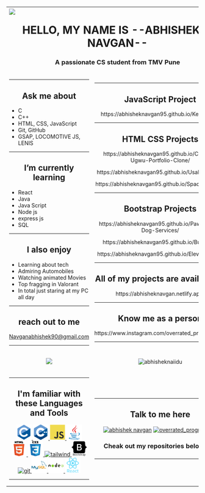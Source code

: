 <table>
  <tr>
    <th colspan="2">
      <img width="100%" align="right" src="https://raw.githubusercontent.com/Sutil/Sutil/2b2fad3bf54522bb30c8c170591fc68ff51b69e6/github-contribution-grid-snake2.svg">
      <h1 align="center">HELLO, MY NAME IS --ABHISHEK R. NAVGAN--</h1>
      <h3 align="center">A passionate CS student from TMV Pune</h3>
    </th>
  </tr>
  <tr>
    <td width="">
            
---

<h2 align="center">Ask me about</h2>
    <ul>
      <li>C</li>
      <li>C++</li>
      <li>
               HTML, CSS, JavaScript
      </li>
      <li>
             Git, GitHub
      </li>
      <li>
             GSAP, LOCOMOTIVE JS, LENIS
      </li>
    </ul>   
      
---

<h2 align="center">I’m currently learning </h2>
    <ul>
      <li>React</li>
      <li>Java</li>
      <li>Java Script</li>
      <li>Node js</li>
      <li>express js</li>
      <li> SQL</li>
    </ul>      
    
---

<h2 align="center">I also enjoy </h2>
    <ul>
      <li>Learning about tech</li>
      <li> Admiring Automobiles</li>
      <li> Watching animated Movies</li>
      <li>Top fragging in Valorant</li>
      <li> In total just staring at my PC all day</li>
    </ul>
          
---

<h2 align="center"> reach out to me</h2>
    <p  align="center"><a href="mailto:Navganabhishek90@gmail.com">Navganabhishek90@gmail.com</a></p>
          
---

</td>
<td width="">
        
---

<h2 align="center">JavaScript Project</h2>
    <p align="center">https://abhisheknavgan95.github.io/Key-Ninja/</p>
          
---

<h2 align="center">HTML CSS Projects</h2>
    <p  align="center"> https://abhisheknavgan95.github.io/Cynthia-Ugwu-Portfolio-Clone/</p>
    <p  align="center">https://abhisheknavgan95.github.io/Usability-Hub</p>
    <p  align="center">https://abhisheknavgan95.github.io/Spacify-clone/</p>
          
---

<h2 align="center">Bootstrap Projects</h2>
    <p  align="center"> https://abhisheknavgan95.github.io/Paws-Play-Dog-Services/</p>
    <p  align="center"> https://abhisheknavgan95.github.io/Buildcon/</p>
    <p  align="center"> https://abhisheknavgan95.github.io/Elevation-Ed/</p>
          
---

<h2 align="center">All of my projects are available at</h2>
    <p  align="center">https://abhisheknavgan.netlify.app/</p>
          
---

<h2 align="center">Know me as a person</h2>
    <p  align="center"> https://www.instagram.com/overrated_programmer/</p>
          
---


</td>
  </tr>
 
  <tr>
    <td align="center">
        <img src="https://media4.giphy.com/media/h1ZxEkY5J4m2s/giphy.gif" width="400px">
    </td>
    <td width="" align="center">
      <p align="center"> <img src="https://github-readme-stats.vercel.app/api?username=AbhishekNavgan95&show_icons=true&theme=gotham" alt="abhisheknaiidu" />
    </td>
  </tr>
  <tr>
          <td width="" align="center">
                  
---

<h2 align="center">I'm familiar with these Languages and Tools</h2>
        <p align="center"> 
          <a href="https://www.cprogramming.com/" target="_blank" rel="noreferrer"> <img src="https://raw.githubusercontent.com/devicons/devicon/master/icons/c/c-original.svg" alt="c" width="40" height="40"/> </a> 
          <a href="https://www.w3schools.com/cpp/" target="_blank" rel="noreferrer"> <img src="https://raw.githubusercontent.com/devicons/devicon/master/icons/cplusplus/cplusplus-original.svg" alt="cplusplus" width="40" height="40"/> </a>
          <a href="https://developer.mozilla.org/en-US/docs/Web/JavaScript" target="_blank" rel="noreferrer"> <img src="https://raw.githubusercontent.com/devicons/devicon/master/icons/javascript/javascript-original.svg" alt="javascript" width="40" height="40"/> </a> 
          <a href="https://www.java.com" target="_blank" rel="noreferrer"> <img src="https://raw.githubusercontent.com/devicons/devicon/master/icons/java/java-original.svg" alt="java" width="40" height="40"/> </a> 
          <a href="https://www.w3.org/html/" target="_blank" rel="noreferrer"> <img src="https://raw.githubusercontent.com/devicons/devicon/master/icons/html5/html5-original-wordmark.svg" alt="html5" width="40" height="40"/> </a> 
          <a href="https://www.w3schools.com/css/" target="_blank" rel="noreferrer"> <img src="https://raw.githubusercontent.com/devicons/devicon/master/icons/css3/css3-original-wordmark.svg" alt="css3" width="40" height="40"/> </a>
          <a href="https://tailwindcss.com/" target="_blank" rel="noreferrer"> <img src="https://www.vectorlogo.zone/logos/tailwindcss/tailwindcss-icon.svg" alt="tailwind" width="40" height="40"/> </a> 
          <a href="https://getbootstrap.com" target="_blank" rel="noreferrer"> <img src="https://raw.githubusercontent.com/devicons/devicon/master/icons/bootstrap/bootstrap-plain-wordmark.svg" alt="bootstrap" width="40" height="40"/> </a>   
          <a href="https://git-scm.com/" target="_blank" rel="noreferrer"> <img src="https://www.vectorlogo.zone/logos/git-scm/git-scm-icon.svg" alt="git" width="40" height="40"/> </a> 
          <a href="https://www.mysql.com/" target="_blank" rel="noreferrer"> <img src="https://raw.githubusercontent.com/devicons/devicon/master/icons/mysql/mysql-original-wordmark.svg" alt="mysql" width="40" height="40"/> </a> 
          <a href="https://nodejs.org" target="_blank" rel="noreferrer"> <img src="https://raw.githubusercontent.com/devicons/devicon/master/icons/nodejs/nodejs-original-wordmark.svg" alt="nodejs" width="40" height="40"/> </a> 
          <a href="https://reactjs.org/" target="_blank" rel="noreferrer"> <img src="https://raw.githubusercontent.com/devicons/devicon/master/icons/react/react-original-wordmark.svg" alt="react" width="40" height="40"/> </a> 
      </p>
            
---

</td>
    <td align="center">       
            
---

<h2 align="center">Talk to me here</h2>
        <p align="center">
          <a href="https://linkedin.com/in/abhishek navgan" target="blank"><img align="center" src="https://raw.githubusercontent.com/rahuldkjain/github-profile-readme-generator/master/src/images/icons/Social/linked-in-alt.svg" alt="abhishek navgan" height="30" width="40" /></a>
          <a href="https://instagram.com/overrated_programmer" target="blank"><img align="center" src="https://raw.githubusercontent.com/rahuldkjain/github-profile-readme-generator/master/src/images/icons/Social/instagram.svg" alt="overrated_programmer" height="30" width="40" /></a>
       </p>
        <h3>Cheak out my repositories below ⬇️⬇️⬇️</h3>
              
---

</td>
  </tr>
</table>
